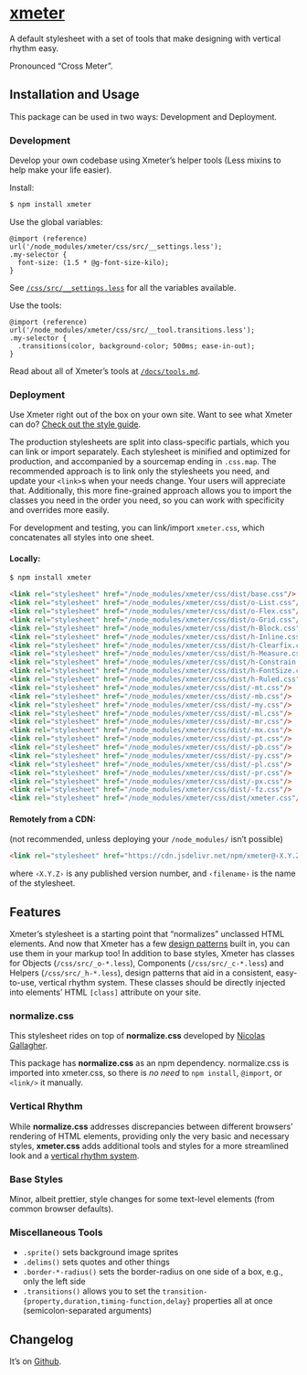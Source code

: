 # [xmeter](https://chharvey.github.io/xmeter/)
A default stylesheet with a set of tools that make designing with vertical rhythm easy.

Pronounced “Cross Meter”.


## Installation and Usage

This package can be used in two ways: Development and Deployment.

### Development

Develop your own codebase using Xmeter’s helper tools (Less mixins to help make your life easier).

Install:
```bash
$ npm install xmeter
```

Use the global variables:
```less
@import (reference) url('/node_modules/xmeter/css/src/__settings.less');
.my-selector {
  font-size: (1.5 * @g-font-size-kilo);
}
```
See [`/css/src/__settings.less`](https://github.com/chharvey/xmeter/blob/master/css/src/__settings.less)
for all the variables available.

Use the tools:
```less
@import (reference) url('/node_modules/xmeter/css/src/__tool.transitions.less');
.my-selector {
  .transitions(color, background-color; 500ms; ease-in-out);
}
```
Read about all of Xmeter’s tools at
[`/docs/tools.md`](https://github.com/chharvey/xmeter/blob/master/docs/tools.md).

### Deployment

Use Xmeter right out of the box on your own site.
Want to see what Xmeter can do? [Check out the style guide](https://chharvey.github.io/xmeter/docs/styleguide/).

The production stylesheets are split into class-specific partials, which you can link or import separately.
Each stylesheet is minified and optimized for production, and accompanied by a sourcemap ending in `.css.map`.
The recommended approach is to link only the stylesheets you need, and update your `<link>`s when your needs change.
Your users will appreciate that. Additionally, this more fine-grained approach allows you to import the classes
you need in the order you need, so you can work with specificity and overrides more easily.

For development and testing, you can link/import `xmeter.css`, which concatenates all styles into one sheet.

#### Locally:
```bash
$ npm install xmeter
```
```html
<link rel="stylesheet" href="/node_modules/xmeter/css/dist/base.css"/>
<link rel="stylesheet" href="/node_modules/xmeter/css/dist/o-List.css"/>
<link rel="stylesheet" href="/node_modules/xmeter/css/dist/o-Flex.css"/>
<link rel="stylesheet" href="/node_modules/xmeter/css/dist/o-Grid.css"/>
<link rel="stylesheet" href="/node_modules/xmeter/css/dist/h-Block.css"/>
<link rel="stylesheet" href="/node_modules/xmeter/css/dist/h-Inline.css"/>
<link rel="stylesheet" href="/node_modules/xmeter/css/dist/h-Clearfix.css"/>
<link rel="stylesheet" href="/node_modules/xmeter/css/dist/h-Measure.css"/>
<link rel="stylesheet" href="/node_modules/xmeter/css/dist/h-Constrain.css"/>
<link rel="stylesheet" href="/node_modules/xmeter/css/dist/h-FontSize.css"/>
<link rel="stylesheet" href="/node_modules/xmeter/css/dist/h-Ruled.css"/>
<link rel="stylesheet" href="/node_modules/xmeter/css/dist/-mt.css"/>
<link rel="stylesheet" href="/node_modules/xmeter/css/dist/-mb.css"/>
<link rel="stylesheet" href="/node_modules/xmeter/css/dist/-my.css"/>
<link rel="stylesheet" href="/node_modules/xmeter/css/dist/-ml.css"/>
<link rel="stylesheet" href="/node_modules/xmeter/css/dist/-mr.css"/>
<link rel="stylesheet" href="/node_modules/xmeter/css/dist/-mx.css"/>
<link rel="stylesheet" href="/node_modules/xmeter/css/dist/-pt.css"/>
<link rel="stylesheet" href="/node_modules/xmeter/css/dist/-pb.css"/>
<link rel="stylesheet" href="/node_modules/xmeter/css/dist/-py.css"/>
<link rel="stylesheet" href="/node_modules/xmeter/css/dist/-pl.css"/>
<link rel="stylesheet" href="/node_modules/xmeter/css/dist/-pr.css"/>
<link rel="stylesheet" href="/node_modules/xmeter/css/dist/-px.css"/>
<link rel="stylesheet" href="/node_modules/xmeter/css/dist/-fz.css"/>
<link rel="stylesheet" href="/node_modules/xmeter/css/dist/xmeter.css"/> <!-- for development & testing only! -->
```

#### Remotely from a CDN:
(not recommended, unless deploying your `/node_modules/` isn’t possible)

```html
<link rel="stylesheet" href="https://cdn.jsdelivr.net/npm/xmeter@‹X.Y.Z›/css/dist/‹filename›.css"/>
```
where `‹X.Y.Z›` is any published version number, and `‹filename›` is the name of the stylesheet.


## Features

Xmeter’s stylesheet is a starting point that “normalizes” unclassed HTML elements.
And now that Xmeter has a few [design patterns](https://chharvey.github.io/xmeter/docs/styleguide/) built in, you can use them in your markup too!
In addition to base styles, Xmeter has classes for Objects (`/css/src/_o-*.less`), Components (`/css/src/_c-*.less`) and Helpers (`/css/src/_h-*.less`),
design patterns that aid in a consistent, easy-to-use, vertical rhythm system.
These classes should be directly injected into elements’ HTML `[class]` attribute on your site.

### normalize.css

This stylesheet rides on top of **normalize.css** developed by
[Nicolas Gallagher](https://necolas.github.io/normalize.css/).

This package has **normalize.css** as an npm dependency.
normalize.css is imported into xmeter.css, so there is *no need* to
`npm install`, `@import`, or `<link/>` it manually.

### Vertical Rhythm

While **normalize.css** addresses discrepancies between different browsers’
rendering of HTML elements, providing only the very basic and necessary styles,
**xmeter.css** adds additional tools and styles for a more streamlined look and a
[vertical rhythm system](https://github.com/chharvey/xmeter/wiki/Vertical-Rhythm).

### Base Styles

Minor, albeit prettier, style changes for some text-level elements (from common browser defaults).

### Miscellaneous Tools
- `.sprite()` sets background image sprites
- `.delims()` sets quotes and other things
- `.border-*-radius()` sets the border-radius on one side of a box, e.g., only the left side
- `.transitions()` allows you to set the
  `transition-{property,duration,timing-function,delay}` properties all at once (semicolon-separated arguments)


## Changelog

It’s on [Github](https://github.com/chharvey/xmeter/releases).
